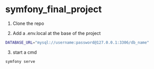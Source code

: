 # symfony_final_project

1. Clone the repo

2. Add a .env.local at the base of the project
```bash
DATABASE_URL="mysql://username:password@127.0.0.1:3306/db_name"
```

3. start a cmd
```bash
symfony serve
```